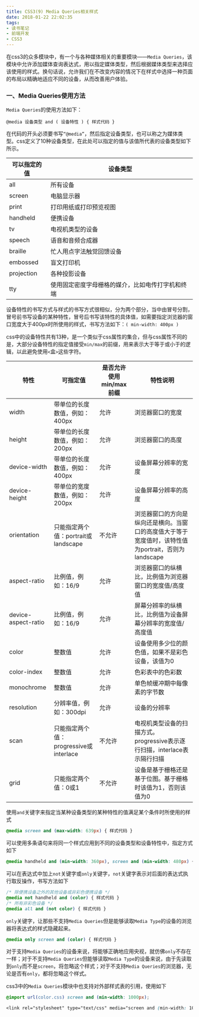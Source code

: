 ```yaml
---
title: CSS3(9) Media Queries相关样式
date: 2018-01-22 22:02:35
tags:
- 读书笔记
- 前端开发
- CSS3
---
```


在css3的众多模块中，有一个与各种媒体相关的重要模块——`Media Queries`，该模块中允许添加媒体查询表达式，用以指定媒体类型，然后根据媒体类型来选择应该使用的样式。换句话说，允许我们在不改变内容的情况下在样式中选择一种页面的布局以精确地适应不同的设备，从而改善用户体验。

<!-- More -->

### 一、Media Queries使用方法

`Media Queries`的使用方法如下：

```
@media 设备类型 and ( 设备特性 ) { 样式代码 } 
```

在代码的开头必须要书写`“@media”`，然后指定设备类型，也可以称之为媒体类型。css定义了10种设备类型，在此处可以指定的值与该值所代表的设备类型如下所示。

| 可以指定的值 | 设备类型
| - | -
| all | 所有设备
| screen | 电脑显示器
| print | 打印用纸或打印预览视图
| handheld | 便携设备
| tv | 电视机类型的设备
| speech | 语音和音频合成器
| braille | 忙人用点字法触觉回馈设备
| embossed | 盲文打印机
| projection | 各种投影设备
| tty | 使用固定密度字母栅格的媒介，比如电传打字机和终端

设备特性的书写方式与样式的书写方式很相似，分为两个部分，当中由冒号分割，冒号前书写设备的某种特性，冒号后书写该特性的具体值，如需要指定浏览器的窗口宽度大于400px时所使用的样式，书写方法如下：`( min-width: 400px )`

css中的设备特性共有13种，是一个类似于css属性的集合，但与css属性不同的是，大部分设备特性的指定值接受`min/max`的前缀，用来表示大于等于或小于的逻辑，以此避免使用`<`盒`>`这些字符。

| 特性 | 可指定值 | 是否允许使用min/max前缀 | 特性说明
| - | - | - | -
| width | 带单位的长度数值，例如：400px | 允许 | 浏览器窗口的宽度
| height | 带单位的长度数值，例如：200px | 允许 |浏览器窗口的高度
| device-width | 带单位的长度数值，例如：400px | 允许 | 设备屏幕分辨率的宽度
| device-height | 带单位的宽度数值，例如：200px | 允许 | 设备屏幕分辨率的高度
| orientation | 只能指定两个值：portrait或landscape | 不允许 | 浏览器窗口的方向是纵向还是横向。当窗口的高度值大于等于宽度值时，该特性值为portrait，否则为landscape
| aspect-ratio | 比例值，例如：16/9 | 允许 | 浏览器窗口的纵横比，比例值为浏览器窗口的宽度值/高度值
| device-aspect-ratio | 比例值，例如：16/9 | 允许 | 屏幕分辨率的纵横比，比例值为设备屏幕分辨率的宽度值/高度值
| color | 整数值 | 允许 | 设备使用多少位的颜色值，如果不是彩色设备，该值为0
| color-index | 整数值 | 允许 | 色彩表中的色彩数
| monochrome | 整数值 | 允许 | 单色帧缓冲期中每像素的字节数
| resolution | 分辨率值，例如：300dpi | 允许 | 设备的分辨率
| scan | 只能指定两个值：progressive或interlace | 不允许 | 电视机类型设备的扫描方式。progressive表示逐行扫描，interlace表示隔行扫描
| grid | 只能指定两个值：0或1 | 不允许 | 设备是基于栅格还是基于位图。基于栅格时该值为1，否则该值为0

使用`and`关键字来指定当某种设备类型的某种特性的值满足某个条件时所使用的样式

```css
@media screen and (max-width: 639px) { 样式代码 }
```

可以使用多条语句来将同一个样式应用到不同的设备类型和设备特性中，指定方式如下

```css
@media handheld and (min-width: 360px), screen and (min-width: 480px) { 样式代码 }
```

可以在表达式中加上`not`关键字或`only`关键字，`not`关键字表示对后面的表达式执行取反操作，书写方法如下

```css
/* 除便携设备之外的其他设备或非彩色便携设备 */
@media not handheld and (color) { 样式代码 }
/* 所有非彩色设备 */
@media all and (not color) { 样式代码 }
```

`only`关键字，让那些不支持`Media Queries`但是能够读取`Media Type`的设备的浏览器将表达式的样式隐藏起来。

```css
@media only screen and (color) { 样式代码 }
```

对于支持`Media Queries`的设备来说，将能够正确地应用央视，就仿佛`only`不存在一样；对于不支持`Media Queries`但能够读取`Media Type`的设备来说，由于先读取到`only`而不是`screen`，将忽略这个样式；对于不支持`Media Queries`的浏览器，无论是否有`only`，都将忽略这个样式。

css3中的`Media Queries`模块中也支持对外部样式表的引用，使用如下

```css
@import url(color.css) screen and (min-width: 1000px);

<link rel="stylesheet" type="text/css" media="screen and (min-width: 1000px)" href="style.css">
```